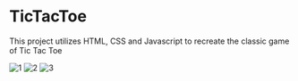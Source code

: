 # TicTacToe
This project utilizes HTML, CSS and Javascript to recreate the classic game of Tic Tac Toe
[
](https://dorene-stmarthe.github.io/TicTacToe/)

![1](https://user-images.githubusercontent.com/57598320/180103185-23cd46d8-8125-4241-acd3-b505973ca6f4.jpg)
![2](https://user-images.githubusercontent.com/57598320/180103187-deec1785-7c3f-44cd-8dc0-898366840ed3.jpg)
![3](https://user-images.githubusercontent.com/57598320/180103189-fe1d1c75-9e66-4d1f-bf16-7aad40e56c72.jpg)
